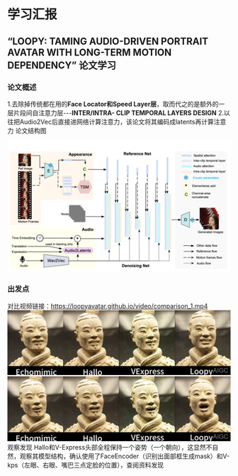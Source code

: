 # 学习汇报
## “LOOPY: TAMING AUDIO-DRIVEN PORTRAIT AVATAR WITH LONG-TERM MOTION DEPENDENCY” 论文学习
### 论文概述
1.去除掉传统都在用的**Face Locator和Speed Layer层**，取而代之的是额外的一层片段间自注意力层---**INTER/INTRA- CLIP TEMPORAL LAYERS DESIGN**
2.以往把Audio2Vec后直接进网络计算注意力，该论文将其编码成latents再计算注意力
论文结构图

![](/imgs/2024-11-25/2SIbvTbFGrD9TxZ2.png)
### 出发点
对比视频链接：https://loopyavatar.github.io/video/comparison_1.mp4
![输入图片说明](/imgs/2024-11-25/4XX68LqDqjY7SqVH.png)
![输入图片说明](/imgs/2024-11-25/dWdGz3wzCheXtULR.png)
观察发现
Hallo和V-Express头部全程保持一个姿势（一个朝向），这显然不自然，观察其模型结构，确认使用了FaceEncoder（识别出面部框生成mask）和V-kps（左眼、右眼、嘴巴三点定脸的位置），查阅资料发现
<!--stackedit_data:
eyJoaXN0b3J5IjpbMTI4MDU3MDg0NCwxMjg3MTA2NzM5LC03Nj
k0OTEwMDMsNTkxMjExNjkyXX0=
-->